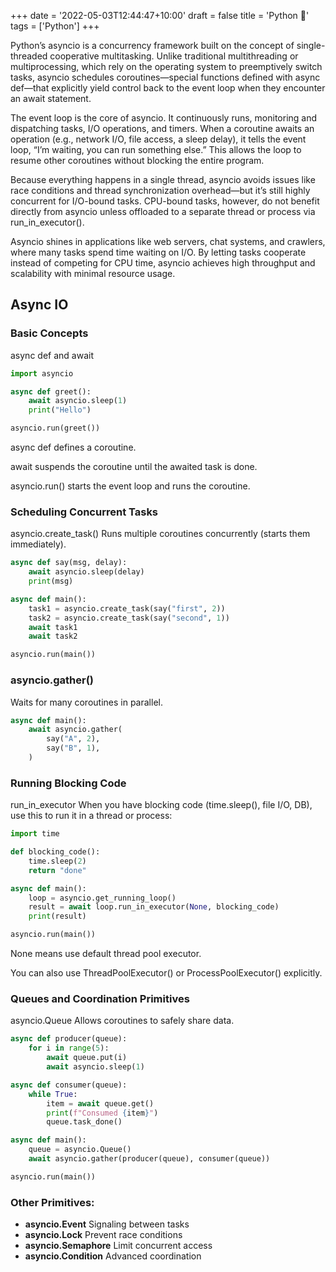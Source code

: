 +++
date = '2022-05-03T12:44:47+10:00'
draft = false
title = 'Python 🐍'
tags = ['Python']
+++

Python’s asyncio is a concurrency framework built on the concept of single-threaded cooperative multitasking. Unlike traditional multithreading or multiprocessing, which rely on the operating system to preemptively switch tasks, asyncio schedules coroutines—special functions defined with async def—that explicitly yield control back to the event loop when they encounter an await statement.

The event loop is the core of asyncio. It continuously runs, monitoring and dispatching tasks, I/O operations, and timers. When a coroutine awaits an operation (e.g., network I/O, file access, a sleep delay), it tells the event loop, “I’m waiting, you can run something else.” This allows the loop to resume other coroutines without blocking the entire program.

Because everything happens in a single thread, asyncio avoids issues like race conditions and thread synchronization overhead—but it’s still highly concurrent for I/O-bound tasks. CPU-bound tasks, however, do not benefit directly from asyncio unless offloaded to a separate thread or process via run_in_executor().

Asyncio shines in applications like web servers, chat systems, and crawlers, where many tasks spend time waiting on I/O. By letting tasks cooperate instead of competing for CPU time, asyncio achieves high throughput and scalability with minimal resource usage.

## Async IO
### Basic Concepts
async def and await

```python
import asyncio

async def greet():
    await asyncio.sleep(1)
    print("Hello")

asyncio.run(greet())
```
async def defines a coroutine.

await suspends the coroutine until the awaited task is done.

asyncio.run() starts the event loop and runs the coroutine.

### Scheduling Concurrent Tasks
asyncio.create_task()
Runs multiple coroutines concurrently (starts them immediately).

```python
async def say(msg, delay):
    await asyncio.sleep(delay)
    print(msg)

async def main():
    task1 = asyncio.create_task(say("first", 2))
    task2 = asyncio.create_task(say("second", 1))
    await task1
    await task2

asyncio.run(main())
```

### asyncio.gather()

Waits for many coroutines in parallel.

```python
async def main():
    await asyncio.gather(
        say("A", 2),
        say("B", 1),
    )
```

### Running Blocking Code
run_in_executor
When you have blocking code (time.sleep(), file I/O, DB), use this to run it in a thread or process:

```python
import time

def blocking_code():
    time.sleep(2)
    return "done"

async def main():
    loop = asyncio.get_running_loop()
    result = await loop.run_in_executor(None, blocking_code)
    print(result)

asyncio.run(main())
```

None means use default thread pool executor.

You can also use ThreadPoolExecutor() or ProcessPoolExecutor() explicitly.

### Queues and Coordination Primitives
asyncio.Queue
Allows coroutines to safely share data.

```python
async def producer(queue):
    for i in range(5):
        await queue.put(i)
        await asyncio.sleep(1)

async def consumer(queue):
    while True:
        item = await queue.get()
        print(f"Consumed {item}")
        queue.task_done()

async def main():
    queue = asyncio.Queue()
    await asyncio.gather(producer(queue), consumer(queue))

asyncio.run(main())
```

### Other Primitives:
- **asyncio.Event**	Signaling between tasks
- **asyncio.Lock**	Prevent race conditions
- **asyncio.Semaphore**	Limit concurrent access
- **asyncio.Condition**	Advanced coordination

